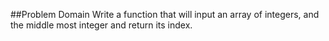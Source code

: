 ##Problem Domain
Write a function that will input an array of integers, and the middle most integer and return its index.